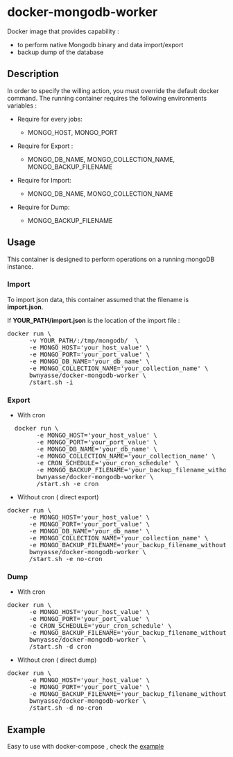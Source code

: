 # docker-mongodb-worker
Docker image that provides capability :
- to perform native Mongodb binary and data import/export
- backup dump of the database

## Description

In order to specify the willing action, you must override the default docker command. The running container requires the following environments variables :

- Require for every jobs:
  - MONGO_HOST, MONGO_PORT


- Require for Export :
  - MONGO_DB_NAME, MONGO_COLLECTION_NAME, MONGO_BACKUP_FILENAME


- Require for Import:
  - MONGO_DB_NAME, MONGO_COLLECTION_NAME


- Require for Dump:
  - MONGO_BACKUP_FILENAME

## Usage

This container is designed to perform operations on a running mongoDB instance.

### Import

To import json data, this container assumed that the filename is **import.json**.

If **YOUR_PATH/import.json** is the location of the import file :

<pre>
docker run \
      -v YOUR_PATH/:/tmp/mongodb/  \
      -e MONGO_HOST='your_host_value' \
      -e MONGO_PORT='your_port_value' \
      -e MONGO_DB_NAME='your_db_name' \
      -e MONGO_COLLECTION_NAME='your_collection_name' \
      bwnyasse/docker-mongodb-worker \
      /start.sh -i
</pre>

### Export

- With cron

<pre>
  docker run \
        -e MONGO_HOST='your_host_value' \
        -e MONGO_PORT='your_port_value' \
        -e MONGO_DB_NAME='your_db_name' \
        -e MONGO_COLLECTION_NAME='your_collection_name' \
        -e CRON_SCHEDULE='your_cron_schedule' \
        -e MONGO_BACKUP_FILENAME='your_backup_filename_without_extension' \
        bwnyasse/docker-mongodb-worker \
        /start.sh -e cron
</pre>

- Without cron ( direct export)

<pre>
docker run \
      -e MONGO_HOST='your_host_value' \
      -e MONGO_PORT='your_port_value' \
      -e MONGO_DB_NAME='your_db_name' \
      -e MONGO_COLLECTION_NAME='your_collection_name' \
      -e MONGO_BACKUP_FILENAME='your_backup_filename_without_extension' \
      bwnyasse/docker-mongodb-worker \
      /start.sh -e no-cron
</pre>

### Dump

- With cron

<pre>
docker run \
      -e MONGO_HOST='your_host_value' \
      -e MONGO_PORT='your_port_value' \
      -e CRON_SCHEDULE='your_cron_schedule' \
      -e MONGO_BACKUP_FILENAME='your_backup_filename_without_extension' \
      bwnyasse/docker-mongodb-worker \
      /start.sh -d cron
</pre>

- Without cron ( direct dump)

<pre>
docker run \
      -e MONGO_HOST='your_host_value' \
      -e MONGO_PORT='your_port_value' \
      -e MONGO_BACKUP_FILENAME='your_backup_filename_without_extension' \
      bwnyasse/docker-mongodb-worker \
      /start.sh -d no-cron
</pre>

## Example


Easy to use with docker-compose , check the [example]()
